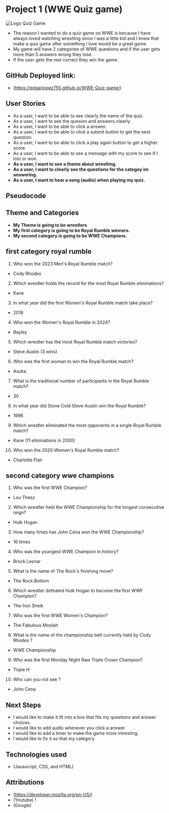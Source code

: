 # Project 1 (WWE Quiz game)

![Logo](https://upload.wikimedia.org/wikipedia/commons/c/c4/WWE_official_logo.svg) Quiz Game


- The reason I wanted to do a quiz game on WWE is because I have always loved watching wreslting since I was a little kid and I knew that make a quiz game after something I love would be a great game.
- My game will have 2 categories of WWE questions and if the user gets more than 5 answers wrong they lose.
- If the user gets the rest correct they win the game.


## GitHub Deployed link:
- (https://edgarlopez755.github.io/WWE-Quiz-game/)





## User Stories
- As a user, I want to be able to see clearly the name of the quiz.
- As a user, I want to see the quesion and answers clearly.
- As a user, I want to be able to click a answer.
- As a user, I want to be able to click a submit button to get the nest question.
- As a user, I want to be able to click a play again button to get a higher score.
- As a user, I want to be able to see a message with my score to see if I lost or won.
- __As a user, I want to see a theme about wreslting.__
- __As a user, I want to clearly see the questions for the categoy im answering.__
- __As a user, I want to hear a song (audio) when playing my quiz.__


## Pseudocode

<!-- - Define const for quiz board 
- Define const for our questions with the the question, answer, and correct answer
- Define a variable to invoke the init() function
- Define a variable for the current question
- Define a variable for for the quiz score 
- Add an event listener for a submit button 
- Add a event listener for a play again button
- Invoke a function for the question 
- Invoke a function for the right answer
- Invoke a function with if else if the player gets 80% they win or else they lose.
- __Invoke a function to keep track of the total score.__
- __Define a variable for audio when the player submits a question.__
- __Define a variable for the current category the player is in.__ -->





## Theme and Categories

- __My Theme is going to be wrestlers__
- __My first category is going to be Royal Rumble winners.__
- __My second category is going to be WWE Champions.__




## first category royal rumble

1. Who won the 2023 Men's Royal Rumble match?
- Cody Rhodes

2. Which wrestler holds the record for the most Royal Rumble eliminations?
- Kane

3. In what year did the first Women's Royal Rumble match take place?
- 2018

4. Who won the Women's Royal Rumble in 2024?
- Bayley
5. Which wrestler has the most Royal Rumble match victories?
- Steve Austin (3 wins)

6. Who was the first woman to win the Royal Rumble match?
- Asuka

7. What is the traditional number of participants in the Royal Rumble match?
- 30

8. In what year did Stone Cold Steve Austin win the Royal Rumble?
- 1996

9. Which wrestler eliminated the most opponents in a single Royal Rumble match?
- Kane (11 eliminations in 2000)

10. Who won the 2020 Women's Royal Rumble match?
- Charlotte Flair




## second category wwe champions 



1. Who was the first WWE Champion?
- Lou Thesz

2. Which wrestler held the WWE Championship for the longest consecutive reign?
- Hulk Hogan

3. How many times has John Cena won the WWE Championship?
- 16 times

4. Who was the youngest WWE Champion in history?
- Brock Lesnar


5. What is the name of The Rock's finishing move?
- The Rock Bottom

6. Which wrestler defeated Hulk Hogan to become the first WWF Champion?
- The Iron Sheik

7. Who was the first WWE Women's Champion?
- The Fabulous Moolah

8. What is the name of the championship belt currently held by Cody Rhodes ?
- WWE Championship

9. Who was the first Monday Night Raw Triple Crown Champion?
- Triple H

10. Who can you not see ?

- John Cena

## Next Steps

- I would like to make it fit into a box that fits my questions and answer choices.
- I would like to add audio whenever you click a answer.
- I would like to add a timer to make the game more intresting.
- I would like to fix it so that my category


## Technologies used 
- (Javascript, CSS, and HTML)



## Attributions 
- (https://developer.mozilla.org/en-US/)
- (Youtube) !
- (Google)
